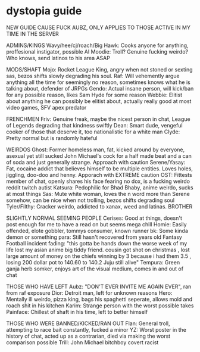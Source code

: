 # dystopia guide
NEW GUIDE CAUSE FUCK AUBZ, ONLY APPLIES TO THOSE ACTIVE IN MY TIME IN THE SERVER

ADMINS/KINGS
Wavy/hee/cj/roach/Big Hawk: Cooks anyone for anything, proffesional instigator, possible AI
Moodie: Troll? Genuine fucking weirdo? Who knows, send latinos to his area ASAP

MODS/SHAFT
Mojo: Rocket League King, angry when not stoned or sexting sas, bezos shifts slowly degrading his soul.
Raf: Will vehemently argue anything all the time for seemingly no reason, sometimes knows what he is talking about, defender of JRPGs 
Gendo: Actual insane person, will kick/ban for any possible reason, likes Sam Hyde for some reason
Webbie: Elitist about anything he can possibly be elitist about, actually really good at most video games, SFV apex predator 

FRENCHMEN 
Friv: Genuine freak, maybe the nicest person in chat, League of Legends degrading that kindness swiftly
Dean: Smart dude, vengeful cooker of those that deserve it, too nationalistic for a white man
Clyde: Pretty normal but is randomly hateful 

WEIRDOS
Ghost: Former homeless man, fat, kicked around by everyone, asexual yet still sucked John Michael's cock for a half made beat and a can of soda and just generally strange. Approach with caution
Serene/Yasay: Fat, cocaine addict that believes himself to be multiple entities. Loves holes, jiggling, doo-doo and henny. Apporach with EXTREME caution
OST: Fittests member of chat, openly shares his face fearing no dox, is a fucking weirdo reddit twitch autist 
Katsura: Pedophilic for Bhad Bhaby, anime weirdo, sucks at most things
Sas: Mute white woman, loves the n word more than Serene somehow, can be nice when not trolling, bezos shifts degrading soul
Tyler/Filthy: Cracker weirdo, addicted to xanax, weed and latinas. BROTHER

SLIGHTLY NORMAL SEEMING PEOPLE
Cerises: Good at things, doesn't post enough for me to have a read on but seems mega chill
Homie: Easily offended, elote gobbler, tommys consumer, known runner
bk: Some kinda demon or something
para: Still hasn't recovered from years old Fantasy Football incident
fading: "this gotta be hands down the worse week of my life lost my asian anime big tiddy friend. cousin got shot on christmas , lost large amount of money on the chiefs winning by 3 because i had them 3.5 , losing 200 dollar pot to 140.60 to 140.2 Juju still alive"
Tempura: Green ganja herb somker, enjoys art of the visual medium, comes in and out of chat

THOSE WHO HAVE LEFT
Aubz: "DON'T EVER INVITE ME AGAIN EVER", ran from raf exposure
Dior: Detroit man, left for unknown reasons
Hero: Mentally ill weirdo, pizza king, bags his spaghetti seperate, allows mold and roach shit in his kitchen
Karim: Strange person with the worst possible takes
Painface: Chillest of shaft in his time, left to better himself

THOSE WHO WERE BANNED/KICKED/RAN OUT
Flan: General troll, attempting to race bait constantly, fucked a minor
YZ: Worst poster in the history of chat, acted up as a contrarian, died via making the worst comparison possible
Trill: John Michael bitchboy covert racist

